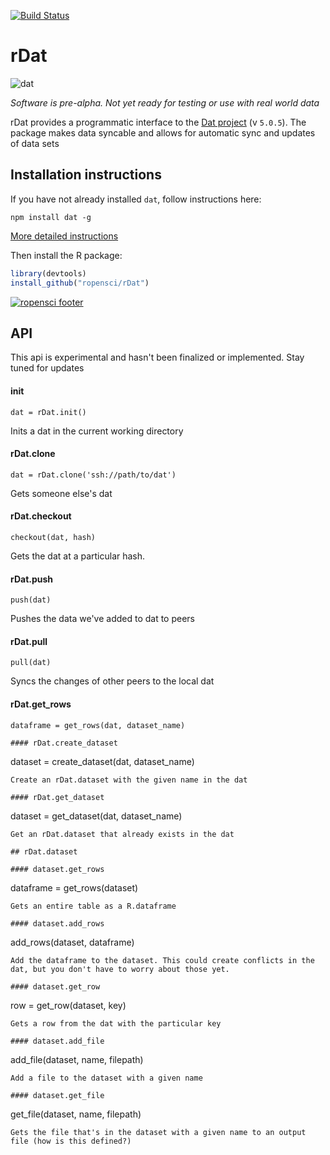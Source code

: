 
[![Build Status](https://travis-ci.org/ropensci/rDat.svg)](https://travis-ci.org/ropensci/rDat)

# rDat
![dat](http://i.imgur.com/1iD2dEx.png)

_Software is pre-alpha. Not yet ready for testing or use with real world data_

rDat provides a programmatic interface to the [Dat project](https://github.com/maxogden/) (v `5.0.5`). The package makes data syncable and allows for automatic sync and updates of data sets

## Installation instructions

If you have not already installed `dat`, follow instructions here:

```
npm install dat -g
```

[More detailed instructions](https://github.com/maxogden/dat#install)

Then install the R package:

```r
library(devtools)
install_github("ropensci/rDat")
```

[![ropensci footer](http://ropensci.org/public_images/github_footer.png)](http://ropensci.org)


## API
This api is experimental and hasn't been finalized or implemented. Stay tuned for updates

#### init
```
dat = rDat.init()
```
Inits a dat in the current working directory

#### rDat.clone
```
dat = rDat.clone('ssh://path/to/dat')
```
Gets someone else's dat

#### rDat.checkout
```
checkout(dat, hash)
```
Gets the dat at a particular hash.

#### rDat.push
```
push(dat)
```
Pushes the data we've added to dat to peers

#### rDat.pull
```
pull(dat)
```
Syncs the changes of other peers to the local dat

#### rDat.get_rows
```
dataframe = get_rows(dat, dataset_name)

#### rDat.create_dataset
```
dataset = create_dataset(dat, dataset_name)
```
Create an rDat.dataset with the given name in the dat

#### rDat.get_dataset
```
dataset = get_dataset(dat, dataset_name)
```
Get an rDat.dataset that already exists in the dat

## rDat.dataset

#### dataset.get_rows
```
dataframe = get_rows(dataset)
```
Gets an entire table as a R.dataframe

#### dataset.add_rows
```
add_rows(dataset, dataframe)
```
Add the dataframe to the dataset. This could create conflicts in the dat, but you don't have to worry about those yet.

#### dataset.get_row
```
row = get_row(dataset, key)
```
Gets a row from the dat with the particular key

#### dataset.add_file
```
add_file(dataset, name, filepath)
```
Add a file to the dataset with a given name

#### dataset.get_file
```
get_file(dataset, name, filepath)
```
Gets the file that's in the dataset with a given name to an output file (how is this defined?)


